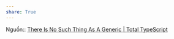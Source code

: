 ```yaml
---
share: True
---
```

Nguồn:: [There Is No Such Thing As A Generic | Total TypeScript](https://www.totaltypescript.com/no-such-thing-as-a-generic)
